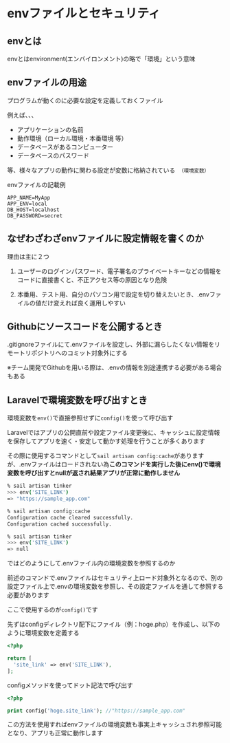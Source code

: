 # envファイルとセキュリティ

## envとは
envとはenvironment(エンバイロンメント)の略で「環境」という意味

## envファイルの用途
プログラムが動くのに必要な設定を定義しておくファイル

例えば、、、

- アプリケーションの名前
- 動作環境（ローカル環境・本番環境 等）
- データベースがあるコンピューター
- データベースのパスワード

等、様々なアプリの動作に関わる設定が変数に格納されている　`（環境変数）`

envファイルの記載例
```env
APP_NAME=MyApp
APP_ENV=local
DB_HOST=localhost
DB_PASSWORD=secret
```

## なぜわざわざenvファイルに設定情報を書くのか
理由は主に２つ
1. ユーザーのログインパスワード、電子署名のプライベートキーなどの情報をコードに直接書くと、不正アクセス等の原因となり危険

2. 本番用、テスト用、自分のパソコン用で設定を切り替えたいとき、.envファイルの値だけ変えれば良く運用しやすい

## Githubにソースコードを公開するとき
.gitignoreファイルにて.envファイルを設定し、外部に漏らしたくない情報をリモートリポジトリへのコミット対象外にする

※チーム開発でGithubを用いる際は、.envの情報を別途連携する必要がある場合もある

## Laravelで環境変数を呼び出すとき
環境変数を`env()`で直接参照せずに`config()`を使って呼び出す

Laravelではアプリの公開直前や設定ファイル変更後に、キャッシュに設定情報を保存してアプリを速く・安定して動かす処理を行うことが多くあります

その際に使用するコマンドとして`sail artisan config:cache`がありますが、.envファイルはロードされない為**このコマンドを実行した後にenv()で環境変数を呼び出すとnullが返され結果アプリが正常に動作しません**
```bash
% sail artisan tinker
>>> env('SITE_LINK')
=> "https://sample_app.com"

% sail artisan config:cache
Configuration cache cleared successfully.
Configuration cached successfully.

% sail artisan tinker      
>>> env('SITE_LINK')
=> null
```

ではどのようにして.envファイル内の環境変数を参照するのか

前述のコマンドで.envファイルはセキュリティ上ロード対象外となるので、別の設定ファイル上で.envの環境変数を参照し、その設定ファイルを通して参照する必要があります

ここで使用するのが`config()`です

先ずはconfigディレクトリ配下にファイル（例：hoge.php）を作成し、以下のように環境変数を定義する
```php
<?php

return [
  'site_link' => env('SITE_LINK'),
];
```

configメソッドを使ってドット記法で呼び出す
```php
<?php

print config('hoge.site_link'); //"https://sample_app.com"
```

この方法を使用すればenvファイルの環境変数も事実上キャッシュされ参照可能となり、アプリも正常に動作します